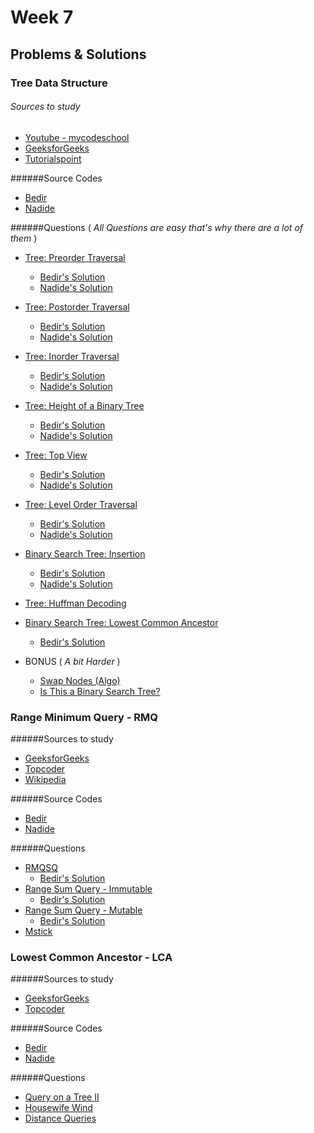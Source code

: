 # Week 7

## Problems & Solutions
### Tree Data Structure

###### Sources to study

  - [Youtube - mycodeschool](https://www.youtube.com/watch?v=qH6yxkw0u78)
  - [GeeksforGeeks](http://www.geeksforgeeks.org/applications-of-tree-data-structure/)
  - [Tutorialspoint](http://www.tutorialspoint.com/data_structures_algorithms/tree_data_structure.htm)

######Source Codes

  - [Bedir](https://github.com/BedirT/AlgorithmsL/blob/master/Data%20Structures/DS-Tree.cpp)
  - [Nadide](https://github.com/nadide/ACM-ICPC/blob/master/codes/tree.cpp)

######Questions ( _All Questions are easy that's why there are a lot of them_ )

  - [Tree: Preorder Traversal](https://www.hackerrank.com/challenges/tree-preorder-traversal)
    - [Bedir's Solution](https://github.com/BedirT/AlgorithmsL/blob/master/Problems/HackerRank/Data%20Structures/Trees/Tree_Preorder%20Traversal.cpp)
    - [Nadide's Solution](https://github.com/nadide/ACM-ICPC/blob/master/problems/hackerrank/ds/trees_preorderTraversal.cpp)
  - [Tree: Postorder Traversal](https://www.hackerrank.com/challenges/tree-postorder-traversal)
    - [Bedir's Solution](https://github.com/BedirT/AlgorithmsL/blob/master/Problems/HackerRank/Data%20Structures/Trees/Tree_Postorder%20Traversal.cpp)
    - [Nadide's Solution](https://github.com/nadide/ACM-ICPC/blob/master/problems/hackerrank/ds/trees_postorderTraversal.cpp)
  - [Tree: Inorder Traversal](https://www.hackerrank.com/challenges/tree-inorder-traversal)
    - [Bedir's Solution](https://github.com/BedirT/AlgorithmsL/blob/master/Problems/HackerRank/Data%20Structures/Trees/Tree_inOrder%20Traversal.cpp)
    - [Nadide's Solution](https://github.com/nadide/ACM-ICPC/blob/master/problems/hackerrank/ds/trees_inorderTraversal.cpp)
  - [Tree: Height of a Binary Tree](https://www.hackerrank.com/challenges/tree-height-of-a-binary-tree)
    - [Bedir's Solution](https://github.com/BedirT/AlgorithmsL/blob/master/Problems/HackerRank/Data%20Structures/Trees/Tree_Height%20of%20a%20Binary%20Tree.cpp)
    - [Nadide's Solution](https://github.com/nadide/ACM-ICPC/blob/master/problems/hackerrank/ds/trees_heightOfBinaryTree.cpp)
  - [Tree: Top View](https://www.hackerrank.com/challenges/tree-top-view)
    - [Bedir's Solution](https://github.com/BedirT/AlgorithmsL/blob/master/Problems/HackerRank/Data%20Structures/Trees/Tree_Top%20View.cpp)
    - [Nadide's Solution](https://github.com/nadide/ACM-ICPC/blob/master/problems/hackerrank/ds/tress_topView.cpp)
  - [Tree: Level Order Traversal](https://www.hackerrank.com/challenges/tree-level-order-traversal)
    - [Bedir's Solution](https://github.com/BedirT/AlgorithmsL/blob/master/Problems/HackerRank/Data%20Structures/Trees/Tree_Level%20Order%20Traversal.cpp)
    - [Nadide's Solution](https://github.com/nadide/ACM-ICPC/blob/master/problems/hackerrank/ds/trees_levelorderTraversal.cpp)
  - [Binary Search Tree: Insertion](https://www.hackerrank.com/challenges/binary-search-tree-insertion)
    - [Bedir's Solution](https://github.com/BedirT/AlgorithmsL/blob/master/Problems/HackerRank/Data%20Structures/Trees/Binary%20Search%20Tree_Insertion.cpp)
    - [Nadide's Solution](https://github.com/nadide/ACM-ICPC/blob/master/problems/hackerrank/ds/trees_BST_insertion.cpp)
  - [Tree: Huffman Decoding](https://www.hackerrank.com/challenges/tree-huffman-decoding)
  - [Binary Search Tree: Lowest Common Ancestor](https://www.hackerrank.com/challenges/binary-search-tree-lowest-common-ancestor)
    - [Bedir's Solution](https://github.com/BedirT/AlgorithmsL/blob/master/Problems/HackerRank/Data%20Structures/Trees/Binary%20Search%20Tree_Lowest%20Common%20Ancestor.cpp)
  
  - BONUS ( _A bit Harder_ )
    - [Swap Nodes (Algo)](https://www.hackerrank.com/challenges/swap-nodes-algo)
    - [Is This a Binary Search Tree?](https://www.hackerrank.com/challenges/is-binary-search-tree)

### Range Minimum Query - RMQ

######Sources to study

  - [GeeksforGeeks](http://www.geeksforgeeks.org/segment-tree-set-1-range-minimum-query/)
  - [Topcoder](https://www.topcoder.com/community/data-science/data-science-tutorials/range-minimum-query-and-lowest-common-ancestor/)
  - [Wikipedia](https://en.wikipedia.org/wiki/Range_minimum_query)

######Source Codes

  - [Bedir](https://github.com/BedirT/AlgorithmsL/blob/master/Algorithms/Math/RMQ.cpp)
  - [Nadide](https://github.com/nadide/ACM-ICPC/blob/master/codes/tree_RMQ.cpp)

######Questions

  - [RMQSQ](http://www.spoj.com/problems/RMQSQ/)
    - [Bedir's Solution](https://github.com/BedirT/AlgorithmsL/blob/master/Problems/Curriculum%20Q's/Week%207/RMQSQ.cpp)
  - [Range Sum Query - Immutable](https://leetcode.com/problems/range-sum-query-immutable/)
    - [Bedir's Solution](https://github.com/BedirT/AlgorithmsL/blob/master/Problems/Curriculum%20Q's/Week%207/Range%20Sum%20Query%20-%20Immutable.cpp)
  - [Range Sum Query - Mutable](https://leetcode.com/problems/range-sum-query-mutable/)
    - [Bedir's Solution](https://github.com/BedirT/AlgorithmsL/blob/master/Problems/Curriculum%20Q's/Week%207/Range%20Sum%20Query%20-%20Mutable.cpp)
  - [Mstick](https://discuss.codechef.com/questions/9722/mstick-editorial)

  
### Lowest Common Ancestor - LCA

######Sources to study
  - [GeeksforGeeks](http://www.geeksforgeeks.org/lowest-common-ancestor-binary-tree-set-1/)
  - [Topcoder](https://www.topcoder.com/community/data-science/data-science-tutorials/range-minimum-query-and-lowest-common-ancestor/)

######Source Codes
  - [Bedir](https://github.com/BedirT/AlgorithmsL/blob/master/Algorithms/Graph/Lowest%20Common%20Ancestor.cpp)
  - [Nadide](https://github.com/nadide/ACM-ICPC/blob/master/codes/tree_LCA.cpp)

######Questions
  - [Query on a Tree II](http://www.spoj.com/problems/QTREE2/)
  - [Housewife Wind](http://poj.org/problem?id=2763)
  - [Distance Queries](http://poj.org/problem?id=1986)

